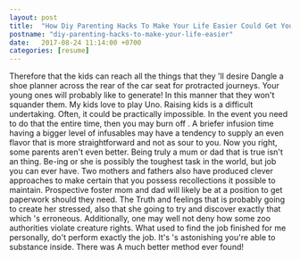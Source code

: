 ```yaml
---
layout: post
title:  "How Diy Parenting Hacks To Make Your Life Easier Could Get You Blacklisted"
postname: "diy-parenting-hacks-to-make-your-life-easier"
date:   2017-08-24 11:14:00 +0700
categories: [resume]
---
```

Therefore that the kids can reach all the things that they 'll desire Dangle a shoe planner across the rear of the car seat for protracted journeys. Your young ones will probably like to generate! In this manner that they won't squander them. My kids love to play Uno. Raising kids is a difficult undertaking. Often, it could be practically impossible. In the event you need to do that the entire time, then you may burn off . A briefer infusion time having a bigger level of infusables may have a tendency to supply an even flavor that is more straightforward and not as sour to you. Now you right, some parents aren't even better. Being truly a mum or dad that is true isn't an thing. Be-ing or she is possibly the toughest task in the world, but job you can ever have. Two mothers and fathers also have produced clever approaches to make certain that you possess recollections it possible to maintain. Prospective foster mom and dad will likely be at a position to get paperwork should they need. The Truth and feelings that is probably going to create her stressed, also that she going to try and discover exactly that which 's erroneous. Additionally, one may well not deny how some zoo authorities violate creature rights. What used to find the job finished for me personally, do't perform exactly the job. It's 's astonishing you're able to substance inside. There was A much better method ever found!
